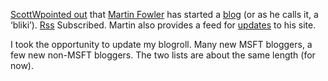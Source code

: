 [ScottW](http://aspnetweblog.com/)[pointed
out](http://aspnetweblog.com/posts/7554.aspx) that [Martin
Fowler](http://martinfowler.com/) has started a
[blog](http://martinfowler.com/bliki/) (or as he calls it, a ‘bliki’).
[Rss](http://martinfowler.com/bliki/bliki.rss) Subscribed. Martin also
provides a feed for [updates](http://martinfowler.com/updates.rss) to
his site.

I took the opportunity to update my blogroll. Many new MSFT bloggers, a
few new non-MSFT bloggers. The two lists are about the same length (for
now).
